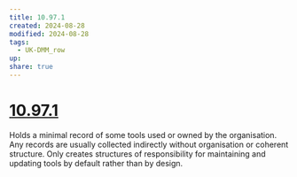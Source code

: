 ```yaml
---
title: 10.97.1
created: 2024-08-28
modified: 2024-08-28
tags:
  - UK-DMM_row
up: 
share: true
---
```

# [10.97.1](10.97.1.md)

Holds a minimal record of some tools used or owned by the organisation. Any records are usually collected indirectly without organisation or coherent structure. Only creates structures of responsibility for maintaining and updating tools by default rather than by design.
